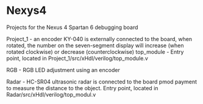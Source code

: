 # Nexys4
Projects for the Nexus 4 Spartan 6 debugging board

Project_1 - an encoder KY-040 is externally connected to the board, when rotated, the number on the seven-segment display will increase (when rotated clockwise) or decrease (counterclockwise)
top_module - Entry point, located in Project_1/src/xHdl/verilog/top_module.v

RGB - RGB LED adjustment using an encoder

Radar - HC-SR04 ultrasonic radar is connected to the board pmod payment to measure the distance to the object. Entry point, located in Radar/src/xHdl/verilog/top_modul.v
